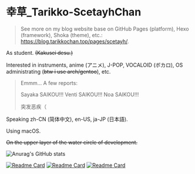 # 幸草_Tarikko-ScetayhChan

> See more on my blog website base on GitHub Pages (platform), Hexo (framework), Shoka (theme), etc.: https://blog.tarikkochan.top/pages/scetayh/.

As student. ~~(Kakusei desu.)~~

Interested in instruments, anime (アニメ), J-POP, VOCALOID (ボカロ), OS administrating (~~btw i use arch/gentoo~~), etc.

> Emmm... A few reports:
>
> Sayaka SAIKOU!!!
> Venti SAIKOU!!!
> Noa SAIKOU!!!
>
> 突发恶疾（

Speaking zh-CN (简体中文), en-US, ja-JP (日本語).

Using macOS.

~~On the upper layer of the water circle of development.~~

![Anurag's GitHub stats](https://github-readme-stats.vercel.app/api?username=scetayh&show_icons=true)

[![Readme Card](https://github-readme-stats.vercel.app/api/pin/?username=scetayh&repo=indeux)](https://github.com/anuraghazra/github-readme-stats)
[![Readme Card](https://github-readme-stats.vercel.app/api/pin/?username=scetayh&repo=blog.tarikkochan.github.io)](https://github.com/anuraghazra/github-readme-stats)
[![Readme Card](https://github-readme-stats.vercel.app/api/pin/?username=liziyu0714&repo=dickzhouboom.tarikkochan.github.io)](https://github.com/anuraghazra/github-readme-stats)

<!---
scetayh/scetayh is a ✨ special ✨ repository because its `README.md` (this file) appears on your GitHub profile.
You can click the Preview link to take a look at your changes.
--->
